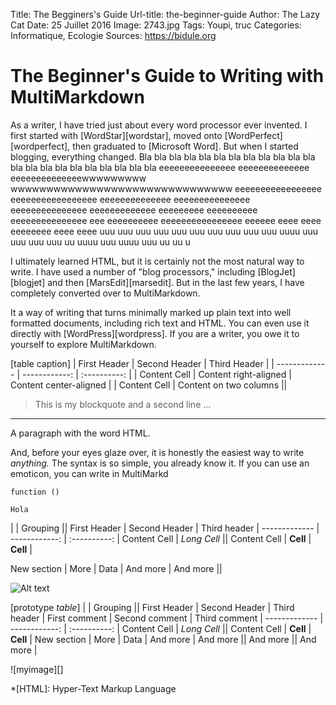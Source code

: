 Title: The Begginers's Guide
Url-title: the-beginner-guide
Author: The Lazy Cat
Date: 25 Juillet 2016
Image: 2743.jpg
Tags: Youpi, truc
Categories: Informatique, Ecologie
Sources: https://bidule.org

# The Beginner's Guide to Writing with MultiMarkdown

As a writer, I have tried just about every word processor ever invented. I first started with [WordStar][wordstar], moved onto [WordPerfect][wordperfect], then graduated to [Microsoft Word]. But when I started blogging, everything changed. Bla bla bla bla bla bla bla bla bla bla bla bla bla bla bla bla bla bla bla bla bla bla eeeeeeeeeeeeeee eeeeeeeeeeeeee eeeeeeeeeeeeeewwwwwwwww wwwwwwwwwwwwwwwwwwwwwwwwwwwwwww eeeeeeeeeeeeeeeee eeeeeeeeeeeeeeeee eeeeeeeeeeeeee eeeeeeeeeeeeeee eeeeeeeeeeeeeee eeeeeeeeeeeee eeeeeeeee eeeeeeeeee eeeeeeeeeeeeeee eee eeeeeeeeee eeeeeeeeeeeeeeee eeeeee eeee eeee eeeeeeee eeee eeee uuu uuu uuu uuu uuu uuu uuu uuu uuu uuu uuuu uuu uuu uuu uuu uu uuuu uuu uuuu uuu uu uu  u

I ultimately learned HTML, but it is certainly not the most natural way to write. I have used a number of "blog processors," including [BlogJet][blogjet] and then [MarsEdit][marsedit]. But in the last few years, I have completely converted over to MultiMarkdown. 

It a way of writing that turns minimally marked up plain text into well formatted documents, including rich text and HTML. You can even use it directly with [WordPress][wordpress]. If you are a writer, you owe it to yourself to explore MultiMarkdown. 

[table caption]
| First Header  | Second Header | Third Header |
| ------------- | ------------: | :----------: |
| Content Cell  | Content right-aligned | Content center-aligned |
| Content Cell  | Content on two columns ||

> This is my blockquote
> and a second line ...

****
A paragraph with the word HTML.

And, before your eyes glaze over, it is honestly the easiest way to write *anything.* The syntax is so simple, you already know it. If you can use an emoticon, you can write in MultiMarkd

`function ()`

~~~~
Hola
~~~~

|             | Grouping                    ||
First Header  | Second Header | Third header |
------------- | ------------: | :----------: |
Content Cell  |  *Long Cell*                ||
Content Cell  | **Cell**      | **Cell**     |

New section   |   More        |         Data |
And more      |           And more          ||

![Alt text](http://upload.wikimedia.org/wikipedia/commons/7/70/Example.png "Optional image title")


[prototype *table*]
|             | Grouping                    ||
First Header  | Second Header | Third header |
First comment  | Second comment | Third comment |
------------- | ------------: | :----------: |
Content Cell  |  *Long Cell*                ||
Content Cell  | **Cell**      | **Cell**     |
New section   |   More        |         Data |
And more      |           And more          ||
And more                     || And more     |

![myimage][]

*[HTML]: Hyper-Text Markup Language